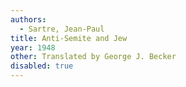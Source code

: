 ```yaml
---
authors:
  - Sartre, Jean-Paul
title: Anti-Semite and Jew
year: 1948
other: Translated by George J. Becker
disabled: true
---
```

